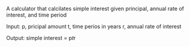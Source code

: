 A calculator that calcilates simple interest given principal, annual rate of interest, and time period 

Input:
p, pricipal amount
t, time perios in years 
r, annual rate of interest 

Output:
simple interest = p*t*r
